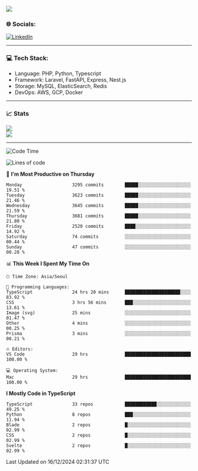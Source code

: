 <!--[![](https://visitcount.itsvg.in/api?id=jin-wk&icon=7&color=12)](https://visitcount.itsvg.in)-->
<!--[![Hits](https://hits.seeyoufarm.com/api/count/incr/badge.svg?url=https%3A%2F%2Fgithub.com%2Fjin-wk&count_bg=%235F625C&title_bg=%23555555&icon=github.svg&icon_color=%23E7E7E7&title=Hits&edge_flat=false)](https://hits.seeyoufarm.com)-->
![](https://komarev.com/ghpvc/?username=jin-wk&color=lightgrey&style=for-the-badge)

### 🌐 Socials:
[![LinkedIn](https://img.shields.io/badge/LinkedIn-%230077B5.svg?logo=linkedin&logoColor=white)](https://linkedin.com/in/jinwook-lee-242625241) 

---

### 💻 Tech Stack:
  - Language: PHP, Python, Typescript
  - Framework: Laravel, FastAPI, Express, Nest.js
  - Storage: MySQL, ElasticSearch, Redis
  - DevOps: AWS, GCP, Docker

---

### 📈 Stats
![](https://github-readme-stats.vercel.app/api?username=jin-wk&theme=dark&hide_border=true&include_all_commits=true&count_private=true)<br/>
![](https://github-readme-streak-stats.herokuapp.com/?user=jin-wk&theme=dark&hide_border=true)<br/>

---

<!--START_SECTION:waka-->
![Code Time](http://img.shields.io/badge/Code%20Time-1%2C919%20hrs%2038%20mins-blue)

![Lines of code](https://img.shields.io/badge/From%20Hello%20World%20I%27ve%20Written-4.8%20million%20lines%20of%20code-blue)

📅 **I'm Most Productive on Thursday** 

```text
Monday                   3295 commits        █████░░░░░░░░░░░░░░░░░░░░   19.51 % 
Tuesday                  3623 commits        █████░░░░░░░░░░░░░░░░░░░░   21.46 % 
Wednesday                3645 commits        █████░░░░░░░░░░░░░░░░░░░░   21.59 % 
Thursday                 3681 commits        █████░░░░░░░░░░░░░░░░░░░░   21.80 % 
Friday                   2520 commits        ████░░░░░░░░░░░░░░░░░░░░░   14.92 % 
Saturday                 74 commits          ░░░░░░░░░░░░░░░░░░░░░░░░░   00.44 % 
Sunday                   47 commits          ░░░░░░░░░░░░░░░░░░░░░░░░░   00.28 % 
```


📊 **This Week I Spent My Time On** 

```text
🕑︎ Time Zone: Asia/Seoul

💬 Programming Languages: 
TypeScript               24 hrs 20 mins      █████████████████████░░░░   83.92 % 
CSS                      3 hrs 56 mins       ███░░░░░░░░░░░░░░░░░░░░░░   13.61 % 
Image (svg)              25 mins             ░░░░░░░░░░░░░░░░░░░░░░░░░   01.47 % 
Other                    4 mins              ░░░░░░░░░░░░░░░░░░░░░░░░░   00.25 % 
Prisma                   3 mins              ░░░░░░░░░░░░░░░░░░░░░░░░░   00.21 % 

🔥 Editors: 
VS Code                  29 hrs              █████████████████████████   100.00 % 

💻 Operating System: 
Mac                      29 hrs              █████████████████████████   100.00 % 
```

**I Mostly Code in TypeScript** 

```text
TypeScript               33 repos            ████████████░░░░░░░░░░░░░   49.25 % 
Python                   8 repos             ███░░░░░░░░░░░░░░░░░░░░░░   11.94 % 
Blade                    2 repos             █░░░░░░░░░░░░░░░░░░░░░░░░   02.99 % 
CSS                      2 repos             █░░░░░░░░░░░░░░░░░░░░░░░░   02.99 % 
Svelte                   2 repos             █░░░░░░░░░░░░░░░░░░░░░░░░   02.99 % 
```




 Last Updated on 16/12/2024 02:31:37 UTC
<!--END_SECTION:waka-->
